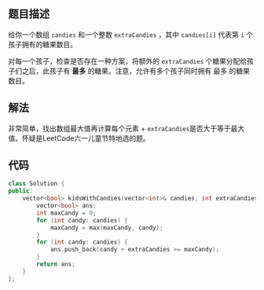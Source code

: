 ## 题目描述
给你一个数组 `candies` 和一个整数 `extraCandies` ，其中 `candies[i]` 代表第 `i` 个孩子拥有的糖果数目。

对每一个孩子，检查是否存在一种方案，将额外的 `extraCandies` 个糖果分配给孩子们之后，此孩子有 **最多** 的糖果。注意，允许有多个孩子同时拥有 最多 的糖果数目。

## 解法

非常简单，找出数组最大值再计算每个元素 + `extraCandies`是否大于等于最大值。怀疑是LeetCode六一儿童节特地选的题。

## 代码
```cpp
class Solution {
public:
    vector<bool> kidsWithCandies(vector<int>& candies, int extraCandies) {
        vector<bool> ans;
        int maxCandy = 0;
        for (int candy: candies) {
            maxCandy = max(maxCandy, candy);
        }
        for (int candy: candies) {
            ans.push_back(candy + extraCandies >= maxCandy);
        }
        return ans;
    }
};
```